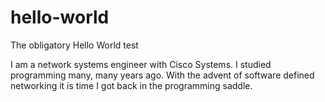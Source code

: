 # hello-world
The obligatory Hello World test

I am a network systems engineer with Cisco Systems.  I studied programming many, many years ago.
With the advent of software defined networking it is time I got back in the programming saddle.
